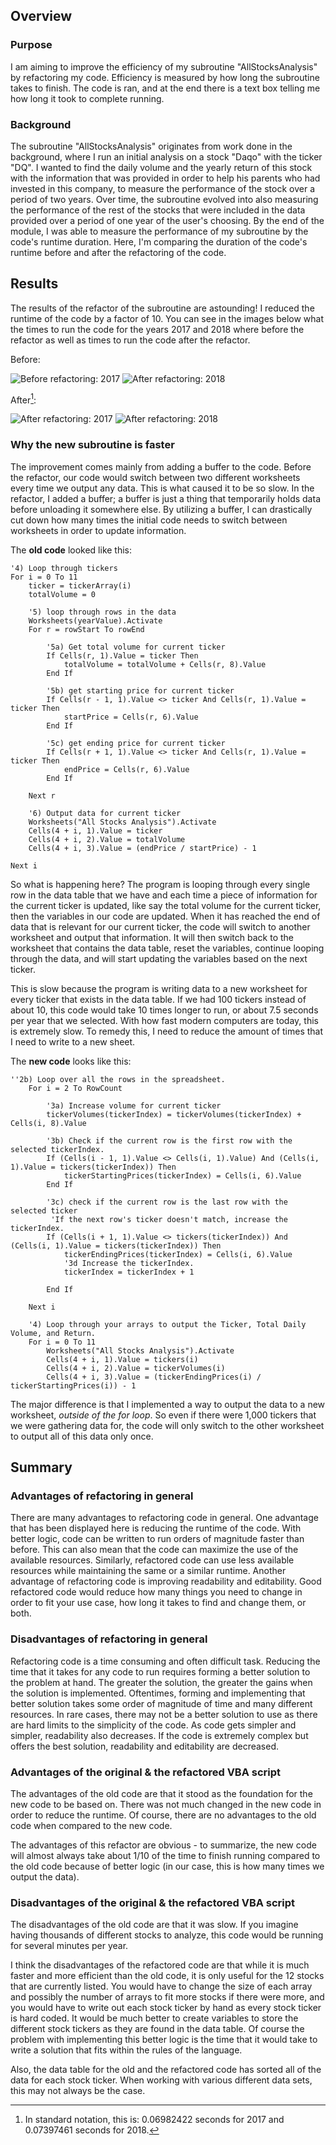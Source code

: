 ## Overview

### Purpose

I am aiming to improve the efficiency of my subroutine "AllStocksAnalysis" by refactoring my code. Efficiency is measured by how long the subroutine takes to finish. The code is ran, and at the end there is a text box telling me how long it took to complete running. 

### Background

The subroutine "AllStocksAnalysis" originates from work done in the background, where I run an initial analysis on a stock "Daqo" with the ticker "DQ". I wanted to find the daily volume and the yearly return of this stock with the information that was provided in order to help his parents who had invested in this company, to measure the performance of the stock over a period of two years. Over time, the subroutine evolved into also measuring the performance of the rest of the stocks that were included in the data provided over a period of one year of the user's choosing. By the end of the module, I was able to measure the performance of my subroutine by the code's runtime duration. Here, I'm comparing the duration of the code's runtime before and after the refactoring of the code.

## Results
The results of the refactor of the subroutine are astounding! I reduced the runtime of the code by a factor of 10. You can see in the images below what the times to run the code for the years 2017 and 2018 where before the refactor as well as times to run the code after the refactor.

Before:

![Before refactoring: 2017](https://github.com/etdirksen/stock-analysis/blob/main/Resources/Before_2017.png) ![After refactoring: 2018](https://github.com/etdirksen/stock-analysis/blob/main/Resources/Before_2018.png)

After[^1]:

![After refactoring: 2017](https://github.com/etdirksen/stock-analysis/blob/main/Resources/After_2017.png) ![After refactoring: 2018](https://github.com/etdirksen/stock-analysis/blob/main/Resources/After_2018.png)


### Why the new subroutine is faster

The improvement comes mainly from adding a buffer to the code. Before the refactor, our code would switch between two different worksheets every time we output any data. This is what caused it to be so slow. In the refactor, I added a buffer; a buffer is just a thing that temporarily holds data before unloading it somewhere else. By utilizing a buffer, I can drastically cut down how many times the initial code needs to switch between worksheets in order to update information.

The __old code__ looked like this:
```
'4) Loop through tickers
For i = 0 To 11
    ticker = tickerArray(i)
    totalVolume = 0

    '5) loop through rows in the data
    Worksheets(yearValue).Activate
    For r = rowStart To rowEnd
    
        '5a) Get total volume for current ticker
        If Cells(r, 1).Value = ticker Then
            totalVolume = totalVolume + Cells(r, 8).Value
        End If
    
        '5b) get starting price for current ticker
        If Cells(r - 1, 1).Value <> ticker And Cells(r, 1).Value = ticker Then
            startPrice = Cells(r, 6).Value
        End If
        
        '5c) get ending price for current ticker
        If Cells(r + 1, 1).Value <> ticker And Cells(r, 1).Value = ticker Then
            endPrice = Cells(r, 6).Value
        End If
        
    Next r
        
    '6) Output data for current ticker
    Worksheets("All Stocks Analysis").Activate
    Cells(4 + i, 1).Value = ticker
    Cells(4 + i, 2).Value = totalVolume
    Cells(4 + i, 3).Value = (endPrice / startPrice) - 1

Next i

```

So what is happening here? The program is looping through every single row in the data table that we have and each time a piece of information for the current ticker is updated, like say the total volume for the current ticker, then the variables in our code are updated. When it has reached the end of data that is relevant for our current ticker, the code will switch to another worksheet and output that information. It will then switch back to the worksheet that contains the data table, reset the variables, continue looping through the data, and will start updating the variables based on the next ticker.

This is slow because the program is writing data to a new worksheet for every ticker that exists in the data table. If we had 100 tickers instead of about 10, this code would take 10 times longer to run, or about 7.5 seconds per year that we selected. With how fast modern computers are today, this is extremely slow. To remedy this, I need to reduce the amount of times that I need to write to a new sheet.

The __new code__ looks like this:
```
''2b) Loop over all the rows in the spreadsheet.
    For i = 2 To RowCount
    
        '3a) Increase volume for current ticker
        tickerVolumes(tickerIndex) = tickerVolumes(tickerIndex) + Cells(i, 8).Value
        
        '3b) Check if the current row is the first row with the selected tickerIndex.
        If (Cells(i - 1, 1).Value <> Cells(i, 1).Value) And (Cells(i, 1).Value = tickers(tickerIndex)) Then
            tickerStartingPrices(tickerIndex) = Cells(i, 6).Value
        End If
        
        '3c) check if the current row is the last row with the selected ticker
         'If the next row's ticker doesn't match, increase the tickerIndex.
        If (Cells(i + 1, 1).Value <> tickers(tickerIndex)) And (Cells(i, 1).Value = tickers(tickerIndex)) Then
            tickerEndingPrices(tickerIndex) = Cells(i, 6).Value
            '3d Increase the tickerIndex.
            tickerIndex = tickerIndex + 1
            
        End If
    
    Next i
    
    '4) Loop through your arrays to output the Ticker, Total Daily Volume, and Return.
    For i = 0 To 11
        Worksheets("All Stocks Analysis").Activate
        Cells(4 + i, 1).Value = tickers(i)
        Cells(4 + i, 2).Value = tickerVolumes(i)
        Cells(4 + i, 3).Value = (tickerEndingPrices(i) / tickerStartingPrices(i)) - 1
```

The major difference is that I implemented a way to output the data to a new worksheet, _outside of the for loop_. So even if there were 1,000 tickers that we were gathering data for, the code will only switch to the other worksheet to output all of this data only once.

## Summary

### Advantages of refactoring in general
There are many advantages to refactoring code in general. One advantage that has been displayed here is reducing the runtime of the code. With better logic, code can be written to run orders of magnitude faster than before. This can also mean that the code can maximize the use of the available resources. Similarly, refactored code can use less available resources while maintaining the same or a similar runtime. Another advantage of refactoring code is improving readability and editability. Good refactored code would reduce how many things you need to change in order to fit your use case, how long it takes to find and change them, or both.

### Disadvantages of refactoring in general
Refactoring code is a time consuming and often difficult task. Reducing the time that it takes for any code to run requires forming a better solution to the problem at hand. The greater the solution, the greater the gains when the solution is implemented. Oftentimes, forming and implementing that better solution takes some order of magnitude of time and many different resources. In rare cases, there may not be a better solution to use as there are hard limits to the simplicity of the code. As code gets simpler and simpler, readability also decreases. If the code is extremely complex but offers the best solution, readability and editability are decreased.

### Advantages of the original & the refactored VBA script
The advantages of the old code are that it stood as the foundation for the new code to be based on. There was not much changed in the new code in order to reduce the runtime. Of course, there are no advantages to the old code when compared to the new code. 

The advantages of this refactor are obvious - to summarize, the new code will almost always take about 1/10 of the time to finish running compared to the old code because of better logic (in our case, this is how many times we output the data). 

### Disadvantages of the original & the refactored VBA script
The disadvantages of the old code are that it was slow. If you imagine having thousands of different stocks to analyze, this code would be running for several minutes per year.

I think the disadvantages of the refactored code are that while it is much faster and more efficient than the old code, it is only useful for the 12 stocks that are currently listed. You would have to change the size of each array and possibly the number of arrays to fit more stocks if there were more, and you would have to write out each stock ticker by hand as every stock ticker is hard coded. It would be much better to create variables to store the different stock tickers as they are found in the data table. Of course the problem with implementing this better logic is the time that it would take to write a solution that fits within the rules of the language.

Also, the data table for the old and the refactored code has sorted all of the data for each stock ticker. When working with various different data sets, this may not always be the case.

[^1]: In standard notation, this is: 0.06982422 seconds for 2017 and 0.07397461 seconds for 2018.
